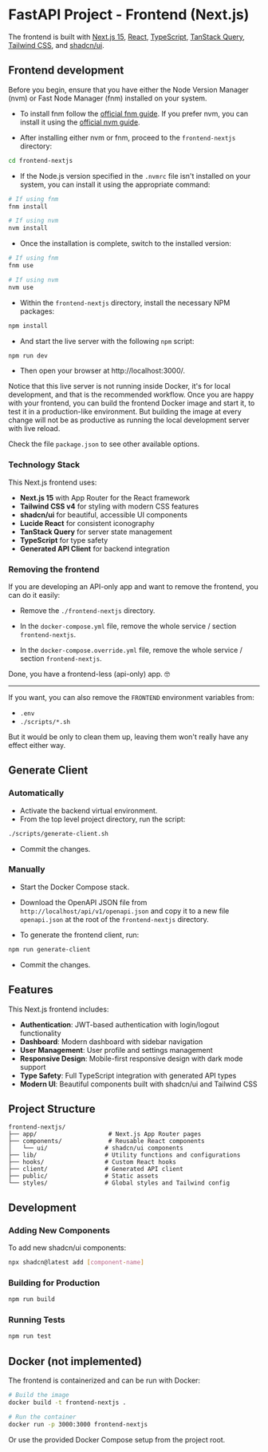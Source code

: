# FastAPI Project - Frontend (Next.js)

The frontend is built with [Next.js 15](https://nextjs.org/), [React](https://reactjs.org/), [TypeScript](https://www.typescriptlang.org/), [TanStack Query](https://tanstack.com/query), [Tailwind CSS](https://tailwindcss.com/), and [shadcn/ui](https://ui.shadcn.com/).

## Frontend development

Before you begin, ensure that you have either the Node Version Manager (nvm) or Fast Node Manager (fnm) installed on your system.

* To install fnm follow the [official fnm guide](https://github.com/Schniz/fnm#installation). If you prefer nvm, you can install it using the [official nvm guide](https://github.com/nvm-sh/nvm#installing-and-updating).

* After installing either nvm or fnm, proceed to the `frontend-nextjs` directory:

```bash
cd frontend-nextjs
```
* If the Node.js version specified in the `.nvmrc` file isn't installed on your system, you can install it using the appropriate command:

```bash
# If using fnm
fnm install

# If using nvm
nvm install
```

* Once the installation is complete, switch to the installed version:

```bash
# If using fnm
fnm use

# If using nvm
nvm use
```

* Within the `frontend-nextjs` directory, install the necessary NPM packages:

```bash
npm install
```

* And start the live server with the following `npm` script:

```bash
npm run dev
```

* Then open your browser at http://localhost:3000/.

Notice that this live server is not running inside Docker, it's for local development, and that is the recommended workflow. Once you are happy with your frontend, you can build the frontend Docker image and start it, to test it in a production-like environment. But building the image at every change will not be as productive as running the local development server with live reload.

Check the file `package.json` to see other available options.

### Technology Stack

This Next.js frontend uses:

- **Next.js 15** with App Router for the React framework
- **Tailwind CSS v4** for styling with modern CSS features
- **shadcn/ui** for beautiful, accessible UI components
- **Lucide React** for consistent iconography
- **TanStack Query** for server state management
- **TypeScript** for type safety
- **Generated API Client** for backend integration

### Removing the frontend

If you are developing an API-only app and want to remove the frontend, you can do it easily:

* Remove the `./frontend-nextjs` directory.

* In the `docker-compose.yml` file, remove the whole service / section `frontend-nextjs`.

* In the `docker-compose.override.yml` file, remove the whole service / section `frontend-nextjs`.

Done, you have a frontend-less (api-only) app. 🤓

---

If you want, you can also remove the `FRONTEND` environment variables from:

* `.env`
* `./scripts/*.sh`

But it would be only to clean them up, leaving them won't really have any effect either way.

## Generate Client

### Automatically

* Activate the backend virtual environment.
* From the top level project directory, run the script:

```bash
./scripts/generate-client.sh
```

* Commit the changes.

### Manually

* Start the Docker Compose stack.

* Download the OpenAPI JSON file from `http://localhost/api/v1/openapi.json` and copy it to a new file `openapi.json` at the root of the `frontend-nextjs` directory.

* To generate the frontend client, run:

```bash
npm run generate-client
```

* Commit the changes.

## Features

This Next.js frontend includes:

- **Authentication**: JWT-based authentication with login/logout functionality
- **Dashboard**: Modern dashboard with sidebar navigation
- **User Management**: User profile and settings management
- **Responsive Design**: Mobile-first responsive design with dark mode support
- **Type Safety**: Full TypeScript integration with generated API types
- **Modern UI**: Beautiful components built with shadcn/ui and Tailwind CSS

## Project Structure

```
frontend-nextjs/
├── app/                    # Next.js App Router pages
├── components/             # Reusable React components
│   └── ui/                # shadcn/ui components
├── lib/                   # Utility functions and configurations
├── hooks/                 # Custom React hooks
├── client/                # Generated API client
├── public/                # Static assets
└── styles/                # Global styles and Tailwind config
```

## Development

### Adding New Components

To add new shadcn/ui components:

```bash
npx shadcn@latest add [component-name]
```

### Building for Production

```bash
npm run build
```

### Running Tests

```bash
npm run test
```

## Docker (not implemented)

The frontend is containerized and can be run with Docker:

```bash
# Build the image
docker build -t frontend-nextjs .

# Run the container
docker run -p 3000:3000 frontend-nextjs
```

Or use the provided Docker Compose setup from the project root.

